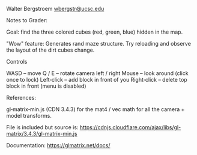 Walter Bergstroem
wbergstr@ucsc.edu

Notes to Grader:

Goal: find the three colored cubes (red, green, blue) hidden in the map.

"Wow" feature: Generates rand maze structure. Try reloading and observe the layout of the dirt cubes change.

Controls

WASD – move
Q / E – rotate camera left / right
Mouse – look around (click once to lock)
Left‑click – add block in front of you
Right‑click – delete top block in front (menu is disabled)

References:

gl‑matrix‑min.js (CDN 3.4.3) for the mat4 / vec math for all the camera + model transforms.

File is included but source is: https://cdnjs.cloudflare.com/ajax/libs/gl-matrix/3.4.3/gl-matrix-min.js

Documentation: https://glmatrix.net/docs/